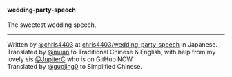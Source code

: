 #### wedding-party-speech

The sweetest wedding speech.

---

Written by [@chris4403](https://github.com/chris4403) at [chris4403/wedding-party-speech](https://github.com/chris4403/wedding-party-speech) in Japanese.<br />
Translated by [@muan](https://github.com/muan) to Traditional Chinese & English, with help from my lovely sis [@JupiterC](https://github.com/JupiterC) who is on GitHub NOW.<br />
Translated by [@guojing0](https://github.com/guojing0) to Simplified Chinese.
